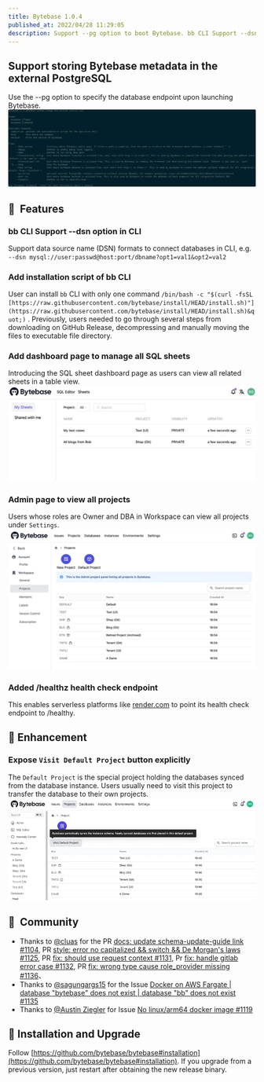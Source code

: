 ```yaml
---
title: Bytebase 1.0.4
published_at: 2022/04/28 11:29:05
description: Support --pg option to boot Bytebase. bb CLI Support --dsn option in CLI. Add installation script of bb CLI. Add dashboard page to manage all SQL sheets. Admin page to view all projects. Added /healthz health check endpoint for supporting serverless platform.
---
```


## Support storing Bytebase metadata in the external PostgreSQL

Use the --pg option to specify the database endpoint upon launching Bytebase.
![_](/static/changelog/1.0.4/pg-flag.webp)

## 🚀  Features

### bb CLI Support --dsn option in CLI

Support data source name (DSN) formats to connect databases in CLI, e.g. `--dsn mysql://user:passwd@host:port/dbname?opt1=val1&opt2=val2`

### Add installation script of bb CLI

User can install `bb` CLI with only one command `/bin/bash -c "$(curl -fsSL [https://raw.githubusercontent.com/bytebase/install/HEAD/install.sh)"](https://raw.githubusercontent.com/bytebase/install/HEAD/install.sh)&quot;)` . Previously, users needed to go through several steps from downloading on GitHub Release, decompressing and manually moving the files to executable file directory.

### Add dashboard page to manage all SQL sheets

Introducing the SQL sheet dashboard page as users can view all related sheets in a table view.
![_](/static/changelog/1.0.4/sheet-dashboard.webp)

### Admin page to view all projects

Users whose roles are Owner and DBA in Workspace can view all projects under `Settings`.
![_](/static/changelog/1.0.4/admin-project-dashboard.webp)

### Added /healthz health check endpoint

This enables serverless platforms like [render.com](render.com) to point its health check endpoint to /healthy.

## 🎄 Enhancement

### Expose `Visit Default Project` button explicitly

The `Default Project` is the special project holding the databases synced from the database instance. Users usually need to visit this project to transfer the database to their own projects.
![_](/static/changelog/1.0.4/visit-default-project.webp)

## 🎠  Community

- Thanks to [@cluas](https://github.com/Cluas) for the PR [docs: update schema-update-guide link #1104](https://github.com/bytebase/bytebase/pull/1104), PR [style: error no capitalized && switch && De Morgan's laws #1125](https://github.com/bytebase/bytebase/pull/1125), PR [fix: should use request context #1131](https://github.com/bytebase/bytebase/pull/1131), Pr [fix: handle gitlab error case #1132](https://github.com/bytebase/bytebase/pull/1132), PR [fix: wrong type cause role_provider missing #1136](https://github.com/bytebase/bytebase/pull/1136)、
- Thanks to [@sagungargs15](https://github.com/sagungargs15) for the Issue [Docker on AWS Fargate | database "bytebase" does not exist | database "bb" does not exist #1135](https://github.com/bytebase/bytebase/issues/1135)
- Thanks to [@Austin Ziegler](https://github.com/halostatue) for Issue [No linux/arm64 docker image #1119](https://github.com/bytebase/bytebase/issues/1119)

## 📕 Installation and Upgrade

Follow [https://github.com/bytebase/bytebase#installation](https://github.com/bytebase/bytebase#installation). If you upgrade from a previous version, just restart after obtaining the new release binary.

